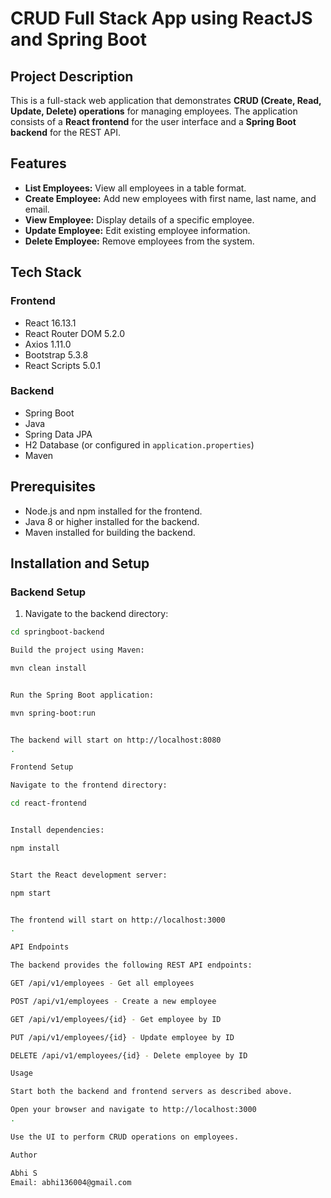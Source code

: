# CRUD Full Stack App using ReactJS and Spring Boot

## Project Description
This is a full-stack web application that demonstrates **CRUD (Create, Read, Update, Delete) operations** for managing employees. The application consists of a **React frontend** for the user interface and a **Spring Boot backend** for the REST API.

## Features
- **List Employees:** View all employees in a table format.  
- **Create Employee:** Add new employees with first name, last name, and email.  
- **View Employee:** Display details of a specific employee.  
- **Update Employee:** Edit existing employee information.  
- **Delete Employee:** Remove employees from the system.  

## Tech Stack

### Frontend
- React 16.13.1  
- React Router DOM 5.2.0  
- Axios 1.11.0  
- Bootstrap 5.3.8  
- React Scripts 5.0.1  

### Backend
- Spring Boot  
- Java  
- Spring Data JPA  
- H2 Database (or configured in `application.properties`)  
- Maven  

## Prerequisites
- Node.js and npm installed for the frontend.  
- Java 8 or higher installed for the backend.  
- Maven installed for building the backend.  

## Installation and Setup

### Backend Setup
1. Navigate to the backend directory:

```bash
cd springboot-backend

Build the project using Maven:

mvn clean install


Run the Spring Boot application:

mvn spring-boot:run


The backend will start on http://localhost:8080
.

Frontend Setup

Navigate to the frontend directory:

cd react-frontend


Install dependencies:

npm install


Start the React development server:

npm start


The frontend will start on http://localhost:3000
.

API Endpoints

The backend provides the following REST API endpoints:

GET /api/v1/employees - Get all employees

POST /api/v1/employees - Create a new employee

GET /api/v1/employees/{id} - Get employee by ID

PUT /api/v1/employees/{id} - Update employee by ID

DELETE /api/v1/employees/{id} - Delete employee by ID

Usage

Start both the backend and frontend servers as described above.

Open your browser and navigate to http://localhost:3000
.

Use the UI to perform CRUD operations on employees.

Author

Abhi S
Email: abhi136004@gmail.com

